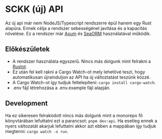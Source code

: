 # SCKK (új) API

Az új api már nem NodeJS/Typescript rendszerre épül hanem egy Rust alapúra.
Ennek célja a rendszer sebességénel javítása és a kapacitás növelése. Ez a rendszer már [Axum](https://github.com/tokio-rs/axum) és [SeaORM](https://www.sea-ql.org/SeaORM) használatával működik.

## Előkészületek

- A rendszer használata egyszerű. Nincs más dolgunk mint felrakni a [Rustot](https://rustup.rs).
- Ez után fel kell rakni a Cargo Watch-ot mely lehetővé teszi, hogy automatikusan újrainduljon az API ha új változtatást teszünk közzé.
- A Cargo Watch-ot így tudjuk feltelepíteni: `cargo install cargo-watch`.
- .env fájl létrehozása a .env.example fájl alapján.

## Development

Ha ez sikeresen felrakódott nincs más dolgunk mint a monorepo fő könyvtárában lefuttatni ezt a parancsot: `pnpm dev:api`.
Ha esetleg ennek a nyers változatát akarjuk lefuttatni akkor azt ebben a mappában így tudjuk megtenni: `cargo watch -x run`.
